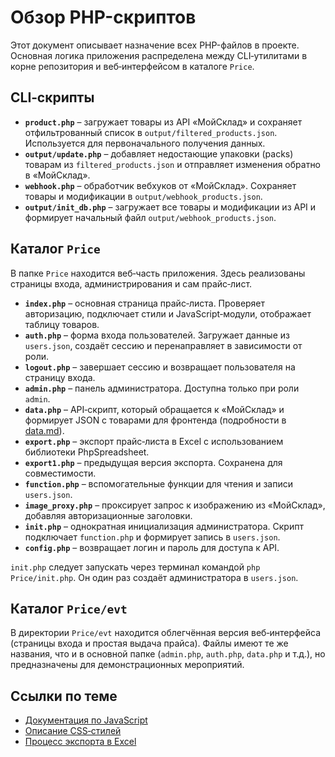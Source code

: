 # Обзор PHP-скриптов

Этот документ описывает назначение всех PHP-файлов в проекте. Основная логика приложения распределена между CLI‑утилитами в корне репозитория и веб‑интерфейсом в каталоге `Price`.

## CLI‑скрипты

- **`product.php`** – загружает товары из API «МойСклад» и сохраняет отфильтрованный список в `output/filtered_products.json`. Используется для первоначального получения данных.
- **`output/update.php`** – добавляет недостающие упаковки (packs) товарам из `filtered_products.json` и отправляет изменения обратно в «МойСклад».
- **`webhook.php`** – обработчик вебхуков от «МойСклад». Сохраняет товары и модификации в `output/webhook_products.json`.
- **`output/init_db.php`** – загружает все товары и модификации из API и формирует начальный файл `output/webhook_products.json`.

## Каталог `Price`

В папке `Price` находится веб‑часть приложения. Здесь реализованы страницы входа, администрирования и сам прайс‑лист.

- **`index.php`** – основная страница прайс‑листа. Проверяет авторизацию, подключает стили и JavaScript‑модули, отображает таблицу товаров.
- **`auth.php`** – форма входа пользователей. Загружает данные из `users.json`, создаёт сессию и перенаправляет в зависимости от роли.
- **`logout.php`** – завершает сессию и возвращает пользователя на страницу входа.
- **`admin.php`** – панель администратора. Доступна только при роли `admin`.
- **`data.php`** – API‑скрипт, который обращается к «МойСклад» и формирует JSON с товарами для фронтенда (подробности в [data.md](data.md)).
- **`export.php`** – экспорт прайс‑листа в Excel с использованием библиотеки PhpSpreadsheet.
- **`export1.php`** – предыдущая версия экспорта. Сохранена для совместимости.
- **`function.php`** – вспомогательные функции для чтения и записи `users.json`.
- **`image_proxy.php`** – проксирует запрос к изображению из «МойСклад», добавляя авторизационные заголовки.
- **`init.php`** – однократная инициализация администратора. Скрипт подключает `function.php` и формирует запись в `users.json`.
- **`config.php`** – возвращает логин и пароль для доступа к API.

`init.php` следует запускать через терминал командой `php Price/init.php`. Он один раз создаёт администратора в `users.json`.

## Каталог `Price/evt`

В директории `Price/evt` находится облегчённая версия веб‑интерфейса (страницы входа и простая выдача прайса). Файлы имеют те же названия, что и в основной папке (`admin.php`, `auth.php`, `data.php` и т.д.), но предназначены для демонстрационных мероприятий.

## Ссылки по теме

- [Документация по JavaScript](../js_index.md)
- [Описание CSS‑стилей](../css_index.md)
- [Процесс экспорта в Excel](../export_excel.md)

